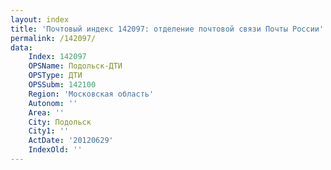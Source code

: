```yaml
---
layout: index
title: 'Почтовый индекс 142097: отделение почтовой связи Почты России'
permalink: /142097/
data:
    Index: 142097
    OPSName: Подольск-ДТИ
    OPSType: ДТИ
    OPSSubm: 142100
    Region: 'Московская область'
    Autonom: ''
    Area: ''
    City: Подольск
    City1: ''
    ActDate: '20120629'
    IndexOld: ''
---
```

